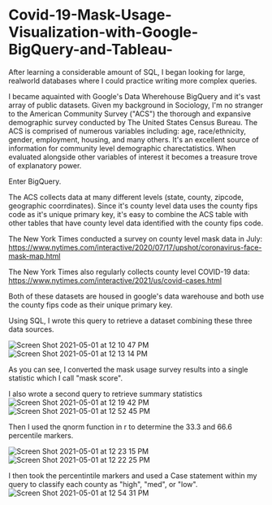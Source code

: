 # Covid-19-Mask-Usage-Visualization-with-Google-BigQuery-and-Tableau-

After learning a considerable amount of SQL, I began looking for large, realworld databases where I could practice writing more complex queries.  

I became aquainted with Google's Data Wherehouse BigQuery and it's vast array of public datasets. Given my background in Sociology, I'm no stranger to the American Community Survey ("ACS") the thorough and expansive demographic survey conducted by The United States Census Bureau. The ACS is comprised of numerous variables including: age, race/ethnicity, gender, employment, housing, and many others. It's an excellent source of information for community level demographic charectatistics. When evaluated alongside other variables of interest it becomes a treasure trove of explanatory power.

Enter BigQuery.

The ACS collects data at many different levels (state, county, zipcode, geographic coorrdinates). Since it's county level data uses the county fips code as it's unique primary key, it's easy to combine the ACS table with other tables that have county level data identified with the county fips code.

The New York Times conducted a survey on county level mask data in July:
https://www.nytimes.com/interactive/2020/07/17/upshot/coronavirus-face-mask-map.html

The New York Times also regularly collects county level COVID-19 data: 
https://www.nytimes.com/interactive/2021/us/covid-cases.html

Both of these datasets are housed in google's data warehouse and both use the county fips code as their unique primary key. 

Using SQL, I wrote this query to retrieve a dataset combining these three data sources.
 
 ![Screen Shot 2021-05-01 at 12 10 47 PM](https://user-images.githubusercontent.com/75948597/116788259-a2da2400-aa76-11eb-8fca-cfb36e32e2fa.png)
 ![Screen Shot 2021-05-01 at 12 13 14 PM](https://user-images.githubusercontent.com/75948597/116788277-aec5e600-aa76-11eb-829a-69afc732c208.png)


As you can see, I converted the mask usage survey results into a single statistic which I call "mask score".
 
 
I also wrote a second query to retrieve summary statistics 
![Screen Shot 2021-05-01 at 12 19 42 PM](https://user-images.githubusercontent.com/75948597/116788751-6b20ab80-aa79-11eb-8734-91b7652ef297.png)
![Screen Shot 2021-05-01 at 12 52 45 PM](https://user-images.githubusercontent.com/75948597/116789305-37935080-aa7c-11eb-9120-ddb3d4874596.png)

Then I used the qnorm function in r to determine the 33.3 and 66.6 percentile markers.

 ![Screen Shot 2021-05-01 at 12 23 15 PM](https://user-images.githubusercontent.com/75948597/116788601-8ccd6300-aa78-11eb-8b2f-2ea9cda22fbe.png)
![Screen Shot 2021-05-01 at 12 22 25 PM](https://user-images.githubusercontent.com/75948597/116788602-8ccd6300-aa78-11eb-8dfd-67633ec4da83.png)

I then took the percentintile markers and used a Case statement within my query to classify each county as "high", "med", or "low".
![Screen Shot 2021-05-01 at 12 54 31 PM](https://user-images.githubusercontent.com/75948597/116790864-b2f90000-aa84-11eb-933e-b579faf90f5f.png)


 
